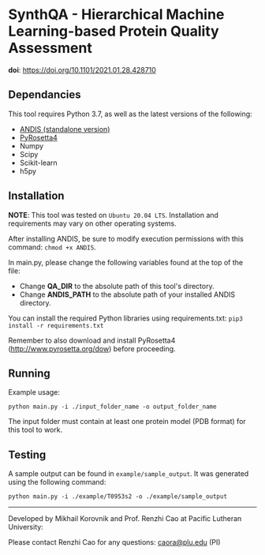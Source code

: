 # SynthQA - Hierarchical Machine Learning-based Protein Quality Assessment
**doi**: https://doi.org/10.1101/2021.01.28.428710  

## Dependancies
This tool requires Python 3.7, as well as the latest versions of the following:
- [ANDIS (standalone version)](http://qbp.hzau.edu.cn/ANDIS/)  
- [PyRosetta4](http://www.pyrosetta.org/dow)
- Numpy
- Scipy
- Scikit-learn
- h5py

## Installation
**NOTE**: This tool was tested on `Ubuntu 20.04 LTS`. Installation and requirements may vary on other operating systems.

After installing ANDIS, be sure to modify execution permissions with this
command: `chmod +x ANDIS`.

In main.py, please change the following variables found at the top of the file:
- Change **QA_DIR** to the absolute path of this tool's directory.
- Change **ANDIS_PATH** to the absolute path of your installed ANDIS directory.

You can install the required Python libraries using requirements.txt:
`pip3 install -r requirements.txt`

Remember to also download and install PyRosetta4 (http://www.pyrosetta.org/dow) before proceeding.

## Running
Example usage:
```
python main.py -i ./input_folder_name -o output_folder_name
```
The input folder must contain at least one protein model (PDB format) for this tool to work.

## Testing
A sample output can be found in `example/sample_output`. It was generated using the following command:
```
python main.py -i ./example/T0953s2 -o ./example/sample_output
```


--------------------------------------------------------------------------------------
Developed by Mikhail Korovnik and Prof. Renzhi Cao at Pacific Lutheran University:

Please contact Renzhi Cao for any questions: caora@plu.edu (PI)
